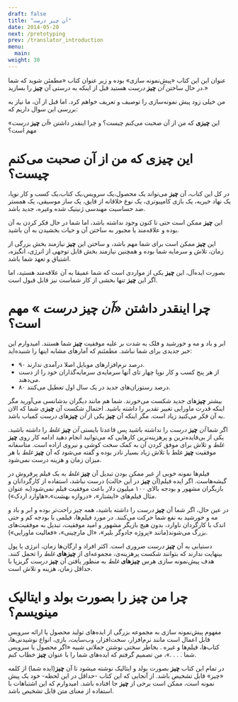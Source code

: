```yaml
---
draft: false
title: "آن چیز درست"
date: 2014-05-20
next: /pretotyping
prev: /translator_introduction
menu:
  main:
weight: 30
---
```

عنوان این این کتاب «پیش‌نمونه سازی» بوده و زیر عنوان کتاب «مطمئن شوید که شما در حال ساختن  _آن_ **چیز** _درست_ هستید قبل از اینکه به درستی آن **چیز** را بسازید.»

من خیلی زود پیش نمونه‌سازی را توصیف و تعریف خواهم کرد. اما قبل از آن، ما نیاز به بررسی این سوال داریم که:

این **چیزی** که من از آن صحبت می‌کنم چیست؟ و چرا اینقدر داشتن «_آن_ **چیز** _درست_» مهم است؟

# این **چیزی** که من از آن صحبت می‌کنم چیست؟

در کل این کتاب، آن **چیز** می‌تواند یک محصول،یک سرویس،یک کتاب،یک کسب و کار نوپا، یک نهاد خیریه، یک بازی کامپیوتری، یک نوع خلاقانه از قایق، یک ساز موسیقی، یک همستر ضد حساسیت مهندسی ژنیتیک شده وغیره، جدید باشد.

این **چیز** ممکن است حتی تا کنون وجود نداشته باشد، اما شما در حال فکر کردن به آن بوده و علاقه‌مند یا مجبور به ساختن آن و حیات بخشیدن به آن باشید.

این **چیز** ممکن است برای شما مهم باشد، و ساختن این **چیز** نیازمند بخش بزرگی از زمان، تلاش و سرمایه شما بوده و همچنین نیازمند بخش قابل توجهی از انرژی، انگیزه، اشتیاق و تعهد شما باشد.

بصورت ایده‌آل، این **چیز** یکی از مواردی است که شما عمیقا به آن علاقه‌مند هستید، اما اگر این **چیز** تنها بخشی از کار شماست نیز قابل قبول است.

# چرا اینقدر داشتن «_آن_ **چیز** _درست_ » مهم است؟

ابر و باد و مه و خورشید و فلک به شدت بر علیه موفقیت **چیز** شما هستند. امیدوارم این خبر جدیدی برای شما نباشد. مطمئنم که آمارهای مشابه اینها را شنیده‌اید:

- ۹۰ درصد نرم‌افزارهای موبایل اصلا درآمدی ندارند.
- از هر پنج کسب و کار نوپا چهار تای آنها سرمایه‌ی سرمایه‌گذاران خود را از دست می‌دهند.
- ۸۰ درصد رستوران‌های جدید در یک سال اول تعطیل می‌کنند.

بیشتر **چیز**های جدید شکست می‌خورند. شما هم مانند دیگران بدشانسی می‌آورید مگر اینکه قدرت ماورایی تغییر تقدیر را داشته باشید. احتمال شکست آن **چیز**ی شما که الان به آن فکر می‌کنید زیاد است. مگر اینکه آن **چیز** یکی از _آن_ **چیز**های _درست_ کمیاب باشد.

اگر شما  _آن_ **چیز** _درست_ را نداشته باشید پس قاعدتا بایستی   _آن_ **چیز** _غلط_ را داشته باشید. یکی از بی‌فایده‌ترین و پرهزینه‌ترین کارهایی که می‌توانید انجام دهید ادامه کار روی **چیز** _غلط_ و تلاش برای موفق کردن آن به کمک سخت کوشی و نیروی اراده است. متاسفانه موفقیت **چیز** غلط با تلاش زیاد بسیار نادر بوده و گفته می‌شود که آن **چیز** _غلط_ با هر میزان زمان و هزینه درست نمی‌شود.

فیلم‌ها نمونه خوبی از غیر ممکن بودن تبدیل آن **چیز** _غلط_ به یک فیلم پرفروش در گیشه‌هاست. اگر ایده فیلم(آن **چیز** در این حالت) درست نباشد، استفاده از کارگردانان و بازیگران مشهور و بودجه بالای ۱۰۰ میلیون دلار باعث موفقیت فیلم نمی‌شود(به عنوان مثال فیلم‌های «ایشتار»، «دروازه بهشت»،«هاوارد اردک»).

در عین حال، اگر شما آن **چیز** _درست_ را داشته باشید، همه چیز راحت‌تر بوده و ابر و باد و مه و خورشید به نفع شما حرکت می‌کنند. در مورد فیلم‌ها، فیلمی با بودجه کم و حتی اندک با کارگردان ناوارد، بدون هیچ بازیگر مشهور و امید موفقیت، تبدیل به موفقیت‌های بزرگ می‌شوند(مانند «پروژه جادوگر بلیر»، «ال مارچینی»، «فعالیت ماورایی»).


دستیابی به آن **چیز** _درست_ ضروری است. اکثر افراد و ارگان‌ها زمان، انرژی یا پول بینهایت ندارند که بتوانند شکست پرهزینه‌ی، مجموعه‌ای از **چیزهای** _غلط_ را تحمل کنند. هدف پیش‌نمونه سازی هرس  **چیزهای** _غلط_ به منظور یافتن آن **چیز** _درست_ گریزپا با حداقل زمان، هزینه و تلاش است.

# چرا من **چیز** را بصورت بولد و ایتالیک مینویسم؟

مفهوم پیش‌نمونه سازی به مجموعه بزرگی از ایده‌های تولید محصول یا ارائه سرویس قابل اعمال است مانند نرم‌افزار، سخت‌افزار، وب‌سایت، بازی، انواع نوشیدنی‌ها، کتاب‌ها، فیلم‌ها و غیره . بخاطر سختی نوشتن جملاتی شبیه «اگر محصول یا سرویس شما . . . .»، من تصمیم گرفتم که ایده‌های شما را با عنوان **چیز** خطاب کنم.

در تمام این کتاب **چیز** بصورت بولد و ایتالیک نوشته میشود تا آن **چیز**(ایده شما) از کلمه «چیز» قابل تشخیص باشد. از آنجایی که این کتاب -حداقل در این لحظه- خود یک پیش نمونه است، ممکن است برخی از **چیز** جا افتاده باشد. امیدوارم که این اشتباهات با استفاده از معنای متن قابل تشخیص باشد. 
